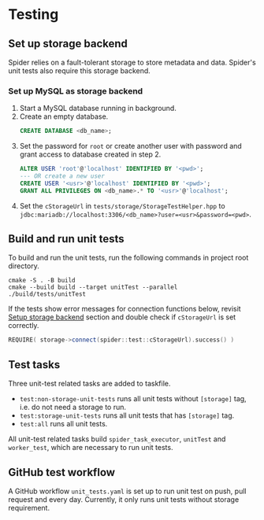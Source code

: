 # Testing

## Set up storage backend

Spider relies on a fault-tolerant storage to store metadata and data. Spider's unit tests also
require this storage backend.

### Set up MySQL as storage backend

1. Start a MySQL database running in background.
2. Create an empty database.
   ```sql
   CREATE DATABASE <db_name>;
   ```
3. Set the password for `root` or create another user with password and grant access to database
   created in step 2.
   ```sql
   ALTER USER 'root'@'localhost' IDENTIFIED BY '<pwd>';
   --- OR create a new user
   CREATE USER '<usr>'@'localhost' IDENTIFIED BY '<pwd>';
   GRANT ALL PRIVILEGES ON <db_name>.* TO '<usr>'@'localhost';
   ```
4. Set the `cStorageUrl` in `tests/storage/StorageTestHelper.hpp` to
   `jdbc:mariadb://localhost:3306/<db_name>?user=<usr>&password=<pwd>`.

## Build and run unit tests

To build and run the unit tests, run the following commands in project root directory.

```shell
cmake -S . -B build
cmake --build build --target unitTest --parallel
./build/tests/unitTest
```

If the tests show error messages for connection functions below,
revisit [Setup storage backend](#setup-storage-backend) section and double check if `cStorageUrl` is
set correctly.

```c++
REQUIRE( storage->connect(spider::test::cStorageUrl).success() )
```

## Test tasks

Three unit-test related tasks are added to taskfile.

* `test:non-storage-unit-tests` runs all unit tests without `[storage]` tag, i.e. do not need a storage to run.
* `test:storage-unit-tests` runs all unit tests that has `[storage]` tag.
* `test:all` runs all unit tests.

All unit-test related tasks build `spider_task_executor`, `unitTest` and `worker_test`, which are necessary to run unit
tests.

## GitHub test workflow

A GitHub workflow `unit_tests.yaml` is set up to run unit test on push, pull request and every day. Currently, it only
runs unit tests without storage requirement.